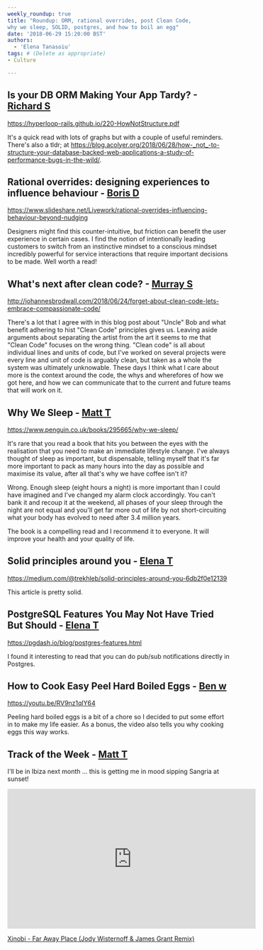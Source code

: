 ```yaml
---
weekly_roundup: true
title: "Roundup: ORM, rational overrides, post Clean Code, 
why we sleep, SOLID, postgres, and how to boil an egg"
date: '2018-06-29 15:20:00 BST'
authors:
  - 'Elena Tanasoiu'
tags: # (Delete as appropriate)
- Culture

---
```


## Is your DB ORM Making Your App Tardy? - [Richard S](/team#richard-stobart)

https://hyperloop-rails.github.io/220-HowNotStructure.pdf

It's a quick read with lots of graphs but with a couple of useful reminders.  
There's also a tldr; at https://blog.acolyer.org/2018/06/28/how-_not_-to-structure-your-database-backed-web-applications-a-study-of-performance-bugs-in-the-wild/.


## Rational overrides: designing experiences to influence behaviour - [Boris D](/team#boris-divjak)

https://www.slideshare.net/Livework/rational-overrides-influencing-behaviour-beyond-nudging

Designers might find this counter-intuitive, but friction can benefit the user 
experience in certain cases. I find the notion of intentionally leading customers 
to switch from an instinctive mindset to a conscious mindset incredibly powerful 
for service interactions that require important decisions to be made. 
Well worth a read!


## What's next after clean code? - [Murray S](/team#murray-steele)

http://johannesbrodwall.com/2018/06/24/forget-about-clean-code-lets-embrace-compassionate-code/

There's a lot that I agree with in this blog post about "Uncle" Bob and what
benefit adhering to hist "Clean Code" principles gives us.  Leaving aside 
arguments about separating the artist from the art it seems to me that "Clean
Code" focuses on the wrong thing.  "Clean code" is all about individual lines 
and units of code, but I've worked on several projects were every line and unit 
of code is arguably clean, but taken as a whole the system was ultimately 
unknowable.  These days I think what I care about more is the context around the
code, the whys and wherefores of how we got here, and how we can communicate 
that to the current and future teams that will work on it.


## Why We Sleep - [Matt T](/team#matt-turrell)

https://www.penguin.co.uk/books/295665/why-we-sleep/

It's rare that you read a book that hits you between the eyes with the realisation that you need to make an immediate lifestyle change. I've always thought of sleep as important, but dispensable, telling myself that it's far more important to pack as many hours into the day as possible and maximise its value, after all that's why we have coffee isn't it?

Wrong. Enough sleep (eight hours a night) is more important than I could have imagined and I've changed my alarm clock accordingly. You can't bank it and recoup it at the weekend, all phases of your sleep through the night are not equal and you'll get far more out of life by not short-circuiting what your body has evolved to need after 3.4 million years.

The book is a compelling read and I recommend it to everyone. It will improve your health and your quality of life.


## Solid principles around you - [Elena T](/team#elena-tanasoiu)

https://medium.com/@trekhleb/solid-principles-around-you-6db2f0e12139

This article is pretty solid.


## PostgreSQL Features You May Not Have Tried But Should - [Elena T](/team#elena-tanasoiu)

https://pgdash.io/blog/postgres-features.html

I found it interesting to read that you can do pub/sub notifications directly in Postgres. 


## How to Cook Easy Peel Hard Boiled Eggs - [Ben w](/team/#ben-wong)

https://youtu.be/RV9nz1qlY64

Peeling hard boiled eggs is a bit of a chore so I decided to put some effort in to make my life easier. As a bonus, the video also tells you why cooking eggs this way works.


## Track of the Week - [Matt T](/team#matt-turrell)

I'll be in Ibiza next month ... this is getting me in mood sipping Sangria at sunset!

<iframe width="560" height="315" src="https://www.youtube.com/embed/t1AYtR4R0Uk" frameborder="0" allowfullscreen></iframe>

[Xinobi - Far Away Place (Jody Wisternoff & James Grant Remix)](https://www.youtube.com/watch?v=t1AYtR4R0Uk)